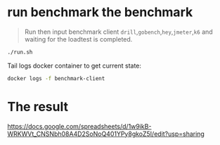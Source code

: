 # run benchmark the benchmark 

> Run then input benchmark client `drill`,`gobench`,`hey`,`jmeter`,`k6` and waiting for the loadtest is completed.

```bash
./run.sh  
```

Tail logs docker container to get current state:

```bash
docker logs -f benchmark-client
```

# The result 

https://docs.google.com/spreadsheets/d/1w9ikB-WRKWVt_CNSNbh08A4D2SoNoQ401YPy8gkoZ5I/edit?usp=sharing